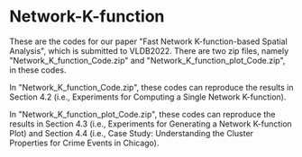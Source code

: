# Network-K-function

These are the codes for our paper "Fast Network K-function-based Spatial Analysis", which is submitted to VLDB2022. There are two zip files, namely "Network_K_function_Code.zip" and "Network_K_function_plot_Code.zip", in these codes.

In "Network_K_function_Code.zip", these codes can reproduce the results in Section 4.2 (i.e., Experiments for Computing a Single Network K-function). 

In "Network_K_function_plot_Code.zip", these codes can reproduce the results in Section 4.3 (i.e., Experiments for Generating a Network K-function Plot) and Section 4.4 (i.e., Case Study: Understanding the Cluster Properties for Crime Events in Chicago).
